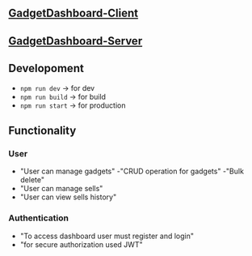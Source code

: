 ## [GadgetDashboard-Client](https://lvl2-assignment5-client.web.app/)

## [GadgetDashboard-Server](https://assignment-5-ph-lvl2-server.vercel.app/)

## Developoment

- `npm run dev` -> for dev
- `npm run build` -> for build
- `npm run start` -> for production

## Functionality

### User

- "User can manage gadgets"
  -"CRUD operation for gadgets"
  -"Bulk delete"
- "User can manage sells"
- "User can view sells history"

### Authentication

- "To access dashboard user must register and login"
- "for secure authorization used JWT"
